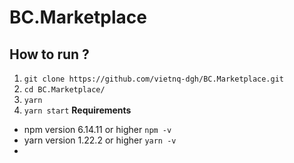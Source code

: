 # BC.Marketplace

## How to run ?
1. `git clone https://github.com/vietnq-dgh/BC.Marketplace.git`
2. `cd BC.Marketplace/`
3. `yarn`
4. `yarn start`
**Requirements**
- npm version 6.14.11 or higher `npm -v`
- yarn version 1.22.2 or higher `yarn -v`
- 